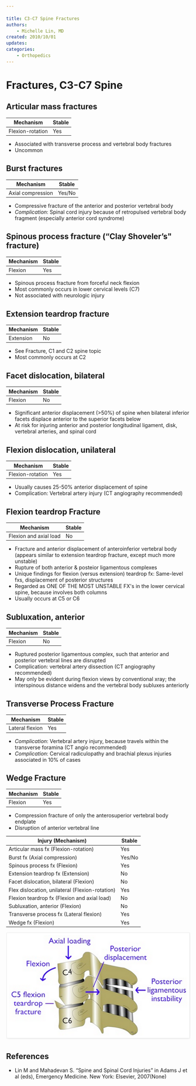 ```yaml
---

title: C3-C7 Spine Fractures
authors:
    - Michelle Lin, MD
created: 2010/10/01
updates:
categories:
    - Orthopedics
---
```


# Fractures, C3-C7 Spine

## Articular mass fractures

| Mechanism        | Stable |
| ---------------- | ------ |
| Flexion-rotation | Yes    |

- Associated with transverse process and vertebral body fractures
- Uncommon

## Burst fractures

| Mechanism         | Stable |
| ----------------- | ------ |
| Axial compression | Yes/No |

- Compressive fracture of the anterior and posterior vertebral body
- _Complication_: Spinal cord injury because of retropulsed vertebral body fragment (especially anterior cord syndrome)

## Spinous process fracture (“Clay Shoveler’s" fracture)

| Mechanism | Stable |
| --------- | ------ |
| Flexion   | Yes    |

- Spinous process fracture from forceful neck flexion
- Most commonly occurs in lower cervical levels (C7)
- Not associated with neurologic injury

## Extension teardrop fracture

| Mechanism | Stable |
| --------- | ------ |
| Extension | No     |

- See Fracture, C1 and C2 spine topic
- Most commonly occurs at C2

## Facet dislocation, bilateral

| Mechanism | Stable |
| --------- | ------ |
| Flexion   | No     |

- Significant anterior displacement (>50%) of spine when bilateral inferior facets displace anterior to the superior facets below
- At risk for injuring anterior and posterior longitudinal ligament, disk, vertebral arteries, and spinal cord

## Flexion dislocation, unilateral

| Mechanism        | Stable |
| ---------------- | ------ |
| Flexion-rotation | Yes    |

- Usually causes 25-50% anterior displacement of spine
- Complication: Vertebral artery injury (CT angiography recommended)

## Flexion teardrop Fracture

| Mechanism              | Stable |
| ---------------------- | ------ |
| Flexion and axial load | No     |

- Fracture and anterior displacement of anteroinferior vertebral body (appears similar to extension teardrop fracture, except much more unstable)
- Rupture of both anterior & posteior ligamentous complexes 
- Unique findings for flexion (versus extension) teardrop fx: Same-level fxs, displacement of posterior structures
- Regarded as ONE OF THE MOST UNSTABLE FX's in the lower cervical spine, because involves both columns 
- Usually occurs at C5 or C6

## Subluxation, anterior

| Mechanism | Stable |
| --------- | ------ |
| Flexion   | No     |

- Ruptured posterior ligamentous complex, such that anterior and posterior vertebral lines are disrupted
- Complication: vertebral artery dissection (CT angiography recommended)
- May only be evident during flexion views by conventional xray; the interspinous distance widens and the vertebral body subluxes anteriorly

## Transverse Process Fracture

| Mechanism       | Stable |
| --------------- | ------ |
| Lateral flexion | Yes    |

- _Complication_: Vertebral artery injury, because travels within the transverse foramina (CT angio recommended)
- _Complication_: Cervical radiculopathy and brachial plexus injuries associated in 10% of cases

## Wedge Fracture

| Mechanism | Stable |
| --------- | ------ |
| Flexion   | Yes    |

- Compression fracture of only the anterosuperior vertebral body endplate
- Disruption of anterior vertebral line

| **Injury (Mechanism)**                          | **Stable** |
| ----------------------------------------------- | ---------- |
| Articular mass fx (Flexion-rotation)            | Yes        |
| Burst fx (Axial compression)                    | Yes/No     |
| Spinous process fx (Flexion)                    | Yes        |
| Extension teardrop fx (Extension)               | No         |
| Facet dislocation, bilateral (Flexion)          | No         |
| Flex dislocation, unilateral (Flexion-rotation) | Yes        |
| Flexion teardrop fx (Flexion and axial load)    | No         |
| Subluxation, anterior (Flexion)                 | No         |
| Transverse process fx (Lateral flexion)         | Yes        |
| Wedge fx (Flexion)                              | Yes        |

![C3-C7 fracture diagram](image-1.png)

## References

- Lin M and Mahadevan S. “Spine and Spinal Cord Injuries” in Adams J et al (eds), Emergency Medicine. New York: Elsevier, 2007(None)
